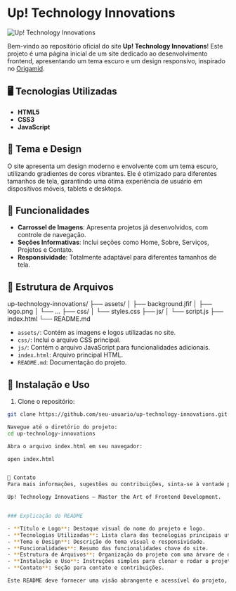 # Up! Technology Innovations

![Up! Technology Innovations](./assets/logo.png)

Bem-vindo ao repositório oficial do site **Up! Technology Innovations**! Este projeto é uma página inicial de um site dedicado ao desenvolvimento frontend, apresentando um tema escuro e um design responsivo, inspirado no [Origamid](http://origamid.com).

## 🖥️ Tecnologias Utilizadas

- **HTML5**
- **CSS3**
- **JavaScript**

## 🎨 Tema e Design

O site apresenta um design moderno e envolvente com um tema escuro, utilizando gradientes de cores vibrantes. Ele é otimizado para diferentes tamanhos de tela, garantindo uma ótima experiência de usuário em dispositivos móveis, tablets e desktops.

## 🚀 Funcionalidades

- **Carrossel de Imagens**: Apresenta projetos já desenvolvidos, com controle de navegação.
- **Seções Informativas**: Inclui seções como Home, Sobre, Serviços, Projetos e Contato.
- **Responsividade**: Totalmente adaptável para diferentes tamanhos de tela.

## 📂 Estrutura de Arquivos

up-technology-innovations/
├── assets/
│ ├── background.jfif
│ ├── logo.png
│ └── ...
├── css/
│ └── styles.css
├── js/
│ └── script.js
├── index.html
└── README.md


- `assets/`: Contém as imagens e logos utilizadas no site.
- `css/`: Inclui o arquivo CSS principal.
- `js/`: Contém o arquivo JavaScript para funcionalidades adicionais.
- `index.html`: Arquivo principal HTML.
- `README.md`: Documentação do projeto.

## 📜 Instalação e Uso

1. Clone o repositório:

```sh
git clone https://github.com/seu-usuario/up-technology-innovations.git

Navegue até o diretório do projeto:
cd up-technology-innovations

Abra o arquivo index.html em seu navegador:

open index.html


📧 Contato
Para mais informações, sugestões ou contribuições, sinta-se à vontade para entrar em contato.

Up! Technology Innovations – Master the Art of Frontend Development.


### Explicação do README

- **Título e Logo**: Destaque visual do nome do projeto e logo.
- **Tecnologias Utilizadas**: Lista clara das tecnologias principais utilizadas.
- **Tema e Design**: Descrição do tema visual e responsividade.
- **Funcionalidades**: Resumo das funcionalidades chave do site.
- **Estrutura de Arquivos**: Organização do projeto com uma árvore de diretórios.
- **Instalação e Uso**: Instruções simples para clonar e rodar o projeto localmente.
- **Contato**: Seção para contato e contribuições.

Este README deve fornecer uma visão abrangente e acessível do projeto, facilitando a compreensão e a contribuição por parte de outros desenvolvedores.

